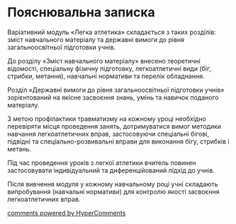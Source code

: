 <div id="hypercomments_widget" class="js-hypercomments-widget invisible"></div>

Пояснювальна записка
=============================

Варіативний модуль «Легка атлетика» складається з таких розділів: зміст навчального матеріалу та державні вимоги до рівня загальноосвітньої підготовки учнів.

До розділу «Зміст навчального матеріалу» внесено теоретичні відомості, спеціальну фізичну підготовку, легкоатлетичні види (біг, стрибки, метання), навчальні нормативи та перелік обладнання.

Розділ «Державні вимоги до рівня загальноосвітньої підготовки учнів» зорієнтований на якісне засвоєння знань, умінь та навичок поданого матеріалу. 

З метою профілактики травматизму на кожному уроці необхідно перевіряти місця проведення занять, дотримуватися вимог методики навчання легкоатлетичних вправ, застосовуючи спеціальні бігові, підвідні та спеціально-розвивальні вправи для виконання бігу, стрибків і метань.

Під час проведення уроків з легкої атлетики вчитель повинен застосовувати індивідуальний та диференційований підхід до учнів.

Після вивчення модуля у кожному навчальному році учні складають випробування (навчальні нормативи) для контролю якості засвоєння легкоатлетичних вправ.

<div class="js-hypercomments-container">
    <a href="http://hypercomments.com" class="hc-link" title="comments widget">comments powered by HyperComments</a>
</div>